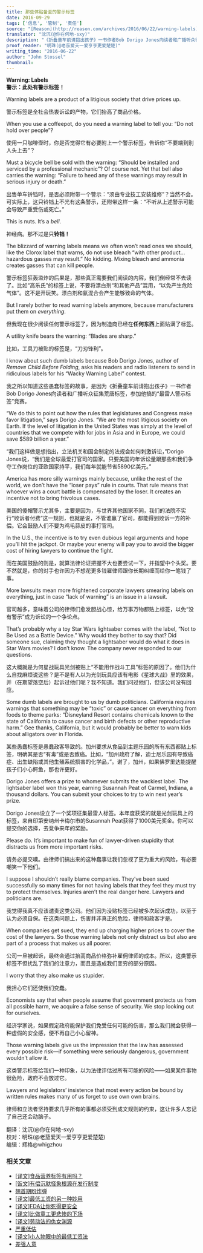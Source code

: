 ```yaml
---
title: 那些体贴备至的警示标签
date: 2016-09-29
tags: ['信息', '管制', '责任']
source: "[Reason](http://reason.com/archives/2016/06/22/warning-labels)"
translator: "沈沉(@你在何地-sxy)"
description: "《折叠童车前请抱出孩子》一书作者Bob Dorigo Jones向读者和广播听众征集荒唐标签，参加他办的『最雷人警示标签』竞赛，征集成果丰富而欢乐，这些标签把消费者当白痴，不过贴这些标签的厂商可不是白痴，那都是他们吸取血淋淋教训之后做出的反应……"
proof_reader: "明珠(@老茄爱天一爱亨亨更爱楚楚)"
writing_time: "2016-06-22"
author: "John Stossel"
thumbnail:
---
```


**Warning: Labels**  
**警示：此处有警示标签！**

Warning labels are a product of a litigious society that drive prices up.

警示标签是全社会热衷诉讼的产物，它们抬高了商品价格。

When you use a coffeepot, do you need a warning label to tell you: “Do not hold over people”?

使用一只咖啡壶时，你是否觉得它有必要附上一个警示标签，告诉你“不要端到别人头上去”？

Must a bicycle bell be sold with the warning: “Should be installed and serviced by a professional mechanic”? Of course not. Yet that bell also carries the warning: “Failure to heed any of these warnings may result in serious injury or death.”

出售单车铃铛时，是否必须附带一个警示：“须由专业技工安装维修”？当然不会。可实际上，这只铃铛上不光有这条警示，还附带这样一条：“不听从上述警示可能会导致严重受伤或死亡。”

This is nuts. It’s a *bell*.

神经病。那不过是只**铃铛！**

The blizzard of warning labels means we often won’t read ones we should, like the Clorox label that warns, do not use bleach “with other product… hazardous gasses may result.” No kidding. Mixing bleach and ammonia creates gasses that can kill people.

警示标签狂轰滥炸的后果是，那些真正需要我们阅读的内容，我们倒经常不去读了。比如“高乐氏”的标签上说，不要将漂白剂“和其他产品”混用，“以免产生危险气体”。这不是开玩笑。漂白剂和氨混合会产生能够致命的气体。

But I rarely bother to read warning labels anymore, because manufacturers put them on *everything*.

但我现在很少阅读任何警示标签了，因为制造商已经在**任何东西**上面贴满了标签。

A utility knife bears the warning: “Blades are sharp.”

比如，工具刀被贴的标签是，“刀刃锋利”。

I know about such dumb labels because Bob Dorigo Jones, author of *Remove Child Before Folding*, asks his readers and radio listeners to send in ridiculous labels for his “Wacky Warning Label” contest.

我之所以知道这些愚蠢标签的故事，是因为《折叠童车前请抱出孩子》一书作者Bob Dorigo Jones向读者和广播听众征集荒唐标签，参加他搞的“最雷人警示标签”竞赛。

“We do this to point out how the rules that legislatures and Congress make favor litigation,” says Dorigo Jones. “We are the most litigious society on Earth. If the level of litigation in the United States was simply at the level of countries that we compete with for jobs in Asia and in Europe, we could save $589 billion a year.”

“我们这样做是想指出，立法机关和国会制定的法规会如何刺激诉讼，”Dorigo Jones说，“我们是全球最爱打官司的国家。只要美国的年诉讼量跟那些和我们争夺工作岗位的亚欧国家持平，我们每年就能节省5890亿美元。”

America has more silly warnings mainly because, unlike the rest of the world, we don’t have the “loser pays” rule in courts. That rule means that whoever wins a court battle is compensated by the loser. It creates an incentive not to bring frivolous cases.

美国的傻帽警示尤其多，主要是因为，与世界其他国家不同，我们的法院不实行“败诉者付费”这一规则，也就是说，不管谁赢了官司，都能得到败诉一方的补偿。它会鼓励人们不要为鸡毛蒜皮的事打官司。

In the U.S., the incentive is to try even dubious legal arguments and hope you’ll hit the jackpot. Or maybe your enemy will pay you to avoid the bigger cost of hiring lawyers to continue the fight.

而在美国鼓励的则是，就算法律论证把握不大也要尝试一下，并指望中个头奖。要不然就是，你的对手也许因为不想花更多钱雇律师跟你长期纠缠而给你一笔钱了事。

More lawsuits mean more frightened corporate lawyers smearing labels on everything, just in case “lack of warning” is an issue in a lawsuit.

官司越多，意味着公司的律师们愈发胆战心惊，给万事万物都贴上标签，以免“没有警示”成为诉讼的一个争论点。

That’s probably why a toy Star Wars lightsaber comes with the label, “Not to Be Used as a Battle Device.” Why would they bother to say that? Did someone sue, claiming they thought a lightsaber would do what it does in Star Wars movies? I don’t know. The company never responded to our questions.

这大概就是为何星战玩具光剑被贴上“不能用作战斗工具”标签的原因了。他们为什么自找麻烦说这些？是不是有人以为光剑玩具应该有电影《星球大战》里的效果，并（在期望落空后）起诉过他们呢？我不知道。我们问过他们，但该公司没有回应。

Some dumb labels are brought to us by dumb politicians. California requires warnings that something may be “toxic” or cause cancer on everything from foods to theme parks: “Disneyland Resort contains chemicals known to the state of California to cause cancer and birth defects or other reproductive harm.” Gee thanks, California, but it would probably be better to warn kids about alligators over in Florida.

某些愚蠢标签是愚蠢政客导致的。加州要求从食品到主题乐园的所有东西都贴上标签，明确其是否“有毒”或是否致癌。比如，“加州政府了解，迪士尼乐园有导致癌症、出生缺陷或其他生殖系统损害的化学品，”。谢了，加州，如果佛罗里达能提醒孩子们小心鳄鱼，那也许更好。

Dorigo Jones offers a prize to whomever submits the wackiest label. The lightsaber label won this year, earning Susannah Peat of Carmel, Indiana, a thousand dollars. You can submit your choices to try to win next year’s prize.

Dorigo Jones设立了一个奖项征集最雷人标签。本年度获奖的就是光剑玩具上的标签，来自印第安纳州卡梅尔市的Susannah Peat获得了1000美元奖金。你可以提交你的选择，去竞争来年的奖励。

Please do. It’s important to make fun of lawyer-driven stupidity that distracts us from more important risks.

请务必提交噢。由律师们搞出来的这种蠢事让我们忽视了更为重大的风险，有必要嘲笑一下他们。

I suppose I shouldn’t really blame companies. They’ve been sued successfully so many times for not having labels that they feel they must try to protect themselves. Injuries aren’t the real danger here. Lawyers and politicians are.

我觉得我真不应该谴责这类公司。他们因为没贴标签已经被多次起诉成功，以至于认为必须自保。在这类问题上，伤害并非真正的危险，律师和政客才是。

When companies get sued, they end up charging higher prices to cover the cost of the lawyers. So those warning labels not only distract us but also are part of a process that makes us all poorer.

公司一旦被起诉，最终会通过抬高商品价格弥补雇佣律师的成本。所以，这类警示标签不但扰乱了我们的注意力，而且是造成我们变穷的部分原因。

I worry that they also make us stupider.

我担心它们还使我们变蠢。

Economists say that when people assume that government protects us from all possible harm, we acquire a false sense of security. We stop looking out for ourselves.

经济学家说，如果假定政府能保护我们免受任何可能的伤害，那么我们就会获得一种虚假的安全感，便不再自己小心留神。

Those warning labels give us the impression that the law has assessed every possible risk—if something were seriously dangerous, government wouldn’t allow it.

这类警示标签给我们一种印象，以为法律评估过所有可能的风险——如果某件事物很危险，政府不会放过它。

Lawyers and legislators’ insistence that most every action be bound by written rules makes many of us forget to use own own brains.

律师和立法者坚持要求几乎所有的事都必须受到成文规则的约束，这让许多人忘记了自己还会动脑子。


翻译：沈沉(@你在何地-sxy)  
校对：明珠(@老茄爱天一爱亨亨更爱楚楚)  
编辑：辉格@whigzhou


### 相关文章

* [[译文]食品营养标签有用吗？](https://headsalon.org/archives/7348.html "[译文]食品营养标签有用吗？")
* [[饭文]有偿沉默怪象根源在发行制度](https://headsalon.org/archives/4001.html "[饭文]有偿沉默怪象根源在发行制度")
* [翘首期盼炸弹](https://headsalon.org/archives/7623.html "翘首期盼炸弹")
* [[译文]最低工资的另一种妙用](https://headsalon.org/archives/7549.html "[译文]最低工资的另一种妙用")
* [[译文]FDA让你死得更安全](https://headsalon.org/archives/7535.html "[译文]FDA让你死得更安全")
* [[译文]比做童工更悲惨的下场](https://headsalon.org/archives/7520.html "[译文]比做童工更悲惨的下场")
* [[译文]劳动法的仇女渊源](https://headsalon.org/archives/7466.html "[译文]劳动法的仇女渊源")
* [严重低估](https://headsalon.org/archives/7212.html "严重低估")
* [[译文]小人物眼中的最低工资法](https://headsalon.org/archives/7090.html "[译文]小人物眼中的最低工资法")
* [差强人意](https://headsalon.org/archives/7129.html "差强人意")
